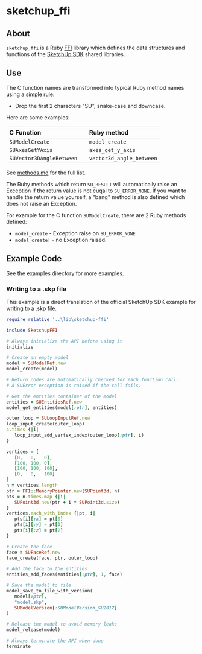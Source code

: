 # sketchup_ffi

## About

`sketchup_ffi` is a Ruby [FFI](https://github.com/ffi/ffi) library which
defines the data structures and functions of the [SketchUp
SDK](https://extensions.sketchup.com/en/developer_center/sketchup_sdk) shared
libraries.  


## Use

The C function names are transformed into typical Ruby method names using a simple rule:
  * Drop the first 2 characters "SU", snake-case and downcase.

Here are some examples:

| C Function | | Ruby method |
| :--- | --- | :--- |
| `SUModelCreate` |  | `model_create` |
|`SUAxesGetYAxis` |  | `axes_get_y_axis` |
| `SUVector3DAngleBetween` | | `vector3d_angle_between` |

See [methods.md](methods.md) for the full list.


The Ruby methods which return `SU_RESULT` will automatically raise an Exception
if the return value is not euqal to `SU_ERROR_NONE`. If you want to handle the return
value yourself, a "bang" method is also defined which does not raise an Exception.

For example for the C function `SUModelCreate`, there are 2 Ruby methods defined:
* `model_create` - Exception raise on `SU_ERROR_NONE`
* `model_create!` - no Exception raised.




<!--
I believe this library is in parity with the SketchUp SDK version 2019.1.222 although I know
there some incomplete definitions, typos and other bugs. Please open an
[issue](https://github.com/jimfoltz/jf-sketchup-ffi/issues) if you find one.


### Translating C function names to Ruby

The rule for transforming the C function names to ruby is pretty simple:



### FFI::NotFound

Sketchup_ffi will attempt to create all defined c functions regardless
if they exists in the shared library.  If a function does not exist, `FFI::NotFoundError`
error will be printed but the ruby method is still defined. The Ruby method
will raise a `NotImplemented` Exception.


If you want to handle the return value yourself, a "bang" method is also created without error checking. For example:

| C Func | Ruby method with exceptions | Bang method  |
| :--- | :--- | :--- |
| SUModelCreate | model_create | model_create! |

-->

## Example Code

See the examples directory for more examples. 

### Writing to a .skp file
This example is a direct translation of the official SketchUp SDK example for
writing to a .skp file.


```ruby
require_relative '..\lib\sketchup-ffi'

include SketchupFFI

# Always initialize the API before using it
initialize

# Create an empty model
model = SUModelRef.new
model_create(model)

# Return codes are automatically checked for each function call.
# A SUError exception is raised if the call fails.

# Get the entities container of the model
entities = SUEntitiesRef.new
model_get_entities(model[:ptr], entities)

outer_loop = SULoopInputRef.new
loop_input_create(outer_loop)
4.times {|i|
   loop_input_add_vertex_index(outer_loop[:ptr], i)
}

vertices = [
   [0,   0,   0],
   [100, 100, 0],
   [100, 100, 100],
   [0,   0,   100]
]
n = vertices.length
ptr = FFI::MemoryPointer.new(SUPoint3d, n)
pts = n.times.map {|i|
   SUPoint3d.new(ptr + i * SUPoint3d.size)
}
vertices.each_with_index {|pt, i|
   pts[i][:x] = pt[0]
   pts[i][:y] = pt[1]
   pts[i][:z] = pt[2]
}

# Create the face
face = SUFaceRef.new
face_create(face, ptr, outer_loop)

# Add the face to the entities
entities_add_faces(entities[:ptr], 1, face)

# Save the model to file
model_save_to_file_with_version(
   model[:ptr],
   "model.skp",
   SUModelVersion[:SUModelVersion_SU2017]
)

# Release the model to avoid memory leaks
model_release(model)

# Always terminate the API when done
terminate
```
